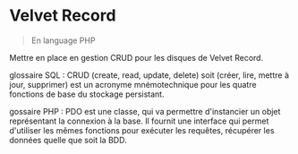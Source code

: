 # **Velvet Record**

> En language PHP

Mettre en place en gestion CRUD pour les disques de Velvet Record.





glossaire SQL :
CRUD (create, read, update, delete) soit (créer, lire, mettre à jour, supprimer) est un acronyme mnémotechnique pour les quatre fonctions de base du stockage persistant.

gossaire PHP :
PDO est une classe, qui va permettre d'instancier un objet représentant la connexion à la base.
Il fournit une interface qui permet d'utiliser les mêmes fonctions pour exécuter les requêtes, récupérer les données quelle que soit la BDD.